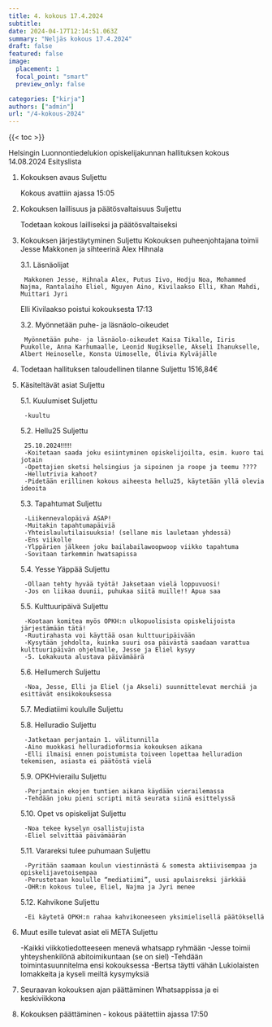 ```yaml
---
title: 4. kokous 17.4.2024
subtitle: 
date: 2024-04-17T12:14:51.063Z
summary: "Neljäs kokous 17.4.2024"
draft: false
featured: false
image:
  placement: 1
  focal_point: "smart"
  preview_only: false

categories: ["kirja"]
authors: ["admin"]
url: "/4-kokous-2024"
---
```

{{< toc >}}

Helsingin Luonnontiedelukion opiskelijakunnan hallituksen kokous 14.08.2024
Esityslista

1. Kokouksen avaus Suljettu

	Kokous avattiin ajassa 15:05

2. Kokouksen laillisuus ja päätösvaltaisuus Suljettu

	Todetaan kokous lailliseksi ja päätösvaltaiseksi

3. Kokouksen järjestäytyminen Suljettu
Kokouksen puheenjohtajana toimii Jesse Makkonen ja sihteerinä Alex Hihnala

	3.1. Läsnäolijat 
	
		Makkonen Jesse, Hihnala Alex, Putus Iivo, Hodju Noa, Mohammed Najma, Rantalaiho Eliel, Nguyen Aino, Kivilaakso Elli, Khan Mahdi, Muittari Jyri

	Elli Kivilaakso poistui kokouksesta 17:13

	3.2. Myönnetään puhe- ja läsnäolo-oikeudet
	
	 	Myönnetään puhe- ja läsnäolo-oikeudet Kaisa Tikalle, Iiris Puukolle, Anna Karhumaalle, Leonid Nugikselle, Akseli Ihanukselle, Albert Heinoselle, Konsta Uimoselle, Olivia Kylväjälle

4. Todetaan hallituksen taloudellinen tilanne Suljettu
1516,84€

5. Käsiteltävät asiat Suljettu

	5.1. Kuulumiset Suljettu

		-kuultu

	5.2. Hellu25 Suljettu

		25.10.2024‼‼‼
		-Koitetaan saada joku esiintyminen opiskelijoilta, esim. kuoro tai jotain
		-Opettajien sketsi helsingius ja sipoinen ja roope ja teemu ????
		-Hellutrivia kahoot?
		-Pidetään erillinen kokous aiheesta hellu25, käytetään yllä olevia ideoita

	5.3. Tapahtumat Suljettu

		-Liikennevalopäivä ASAP!
		-Muitakin tapahtumapäiviä
		-Yhteislaulutilaisuuksia! (sellane mis lauletaan yhdessä)
		-Ens viikolle
		-Ylppärien jälkeen joku bailabailawoopwoop viikko tapahtuma
		-Sovitaan tarkemmin hwatsapissa

	5.4. Yesse Yäppää Suljettu

		-Ollaan tehty hyvää työtä! Jaksetaan vielä loppuvuosi!
		-Jos on liikaa duunii, puhukaa siitä muille!! Apua saa

	5.5. Kulttuuripäivä Suljettu

		-Kootaan komitea myös OPKH:n ulkopuolisista opiskelijoista järjestämään tätä!
		-Ruutirahasta voi käyttää osan kulttuuripäivään
		-Kysytään johdolta, kuinka suuri osa päivästä saadaan varattua kulttuuripäivän ohjelmalle, Jesse ja Eliel kysyy
		-5. Lokakuuta alustava päivämäärä

	5.6. Hellumerch Suljettu

		-Noa, Jesse, Elli ja Eliel (ja Akseli) suunnittelevat merchiä ja esittävät ensikokouksessa

	5.7. Mediatiimi koululle Suljettu

	5.8. Helluradio Suljettu

		-Jatketaan perjantain 1. välitunnilla
		-Aino muokkasi helluradioformsia kokouksen aikana
		-Elli ilmaisi ennen poistumista toiveen lopettaa helluradion tekemisen, asiasta ei päätöstä vielä

	5.9. OPKHvierailu Suljettu

		-Perjantain ekojen tuntien aikana käydään vierailemassa
		-Tehdään joku pieni scripti mitä seurata siinä esittelyssä 

	5.10. Opet vs opiskelijat Suljettu

		-Noa tekee kyselyn osallistujista
		-Eliel selvittää päivämäärän 

	5.11. Varareksi tulee puhumaan Suljettu

		-Pyritään saamaan koulun viestinnästä & somesta aktiivisempaa ja 	opiskelijavetoisempaa
		-Perustetaan koululle “mediatiimi”, uusi apulaisreksi järkkää
		-OHR:n kokous tulee, Eliel, Najma ja Jyri menee

	5.12. Kahvikone Suljettu
	
		-Ei käytetä OPKH:n rahaa kahvikoneeseen yksimielisellä päätöksellä

6. Muut esille tulevat asiat eli META Suljettu

	-Kaikki viikkotiedotteeseen menevä whatsapp ryhmään
	-Jesse toimii yhteyshenkilönä abitoimikuntaan (se on siel)
	-Tehdään toimintasuunnitelma ensi kokouksessa
	-Bertsa täytti vähän Lukiolaisten lomakkeita ja kyseli meiltä kysymyksiä

7. Seuraavan kokouksen ajan päättäminen
Whatsappissa ja ei keskiviikkona

8. Kokouksen päättäminen - kokous päätettiin ajassa 17:50

